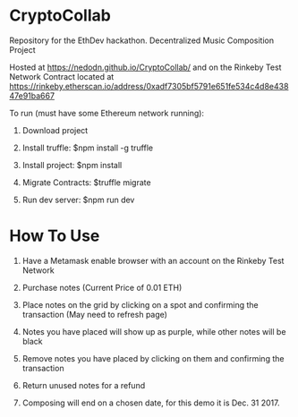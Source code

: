 # CryptoCollab
Repository for the EthDev hackathon. Decentralized Music Composition Project

Hosted at https://nedodn.github.io/CryptoCollab/ and on the Rinkeby Test Network
Contract located at https://rinkeby.etherscan.io/address/0xadf7305bf5791e651fe534c4d8e43847e91ba667

To run (must have some Ethereum network running):

 1. Download project

 2. Install truffle: $npm install -g truffle
 
 3. Install project: $npm install
 
 4. Migrate Contracts: $truffle migrate
 
 5. Run dev server: $npm run dev

# How To Use

 1. Have a Metamask enable browser with an account on the Rinkeby Test Network
 
 2. Purchase notes (Current Price of 0.01 ETH)
 
 3. Place notes on the grid by clicking on a spot and confirming the transaction (May need to refresh page)
 
 4. Notes you have placed will show up as purple, while other notes will be black
 
 5. Remove notes you have placed by clicking on them and confirming the transaction
 
 6. Return unused notes for a refund
 
 7. Composing will end on a chosen date, for this demo it is Dec. 31 2017.
